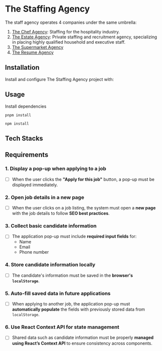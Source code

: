 # The Staffing Agency
The staff agency operates 4 companies under the same umbrella: 
1. [The Chef Agency](https://www.thechefagency.com/): Staffing for the hospitality industry.
2. [The Estate Agency](https://theestateagency.com/): Private staffing and recruitment agency, specializing in placing highly qualified household and executive staff.
3. [The Supermarket Agency](https://thesupermarketagency.com/)
4. [The Resume Agency](https://www.theresumeagency.com/)

## Installation
Install and configure The Staffing Agency project with:

## Usage

Install dependencies
```shell
pnpm install 

npm install
```
## Tech Stacks

## Requirements

### 1. Display a pop-up when applying to a job
- [ ] When the user clicks the **"Apply for this job"** button, a pop-up must be displayed immediately.

### 2. Open job details in a new page
- [ ] When the user clicks on a job listing, the system must open a **new page** with the job details to follow **SEO best practices**.

### 3. Collect basic candidate information
- [ ] The application pop-up must include **required input fields** for:
  - Name
  - Email
  - Phone number

### 4. Store candidate information locally
- [ ] The candidate's information must be saved in the **browser's `localStorage`**.

### 5. Auto-fill saved data in future applications
- [ ] When applying to another job, the application pop-up must **automatically populate** the fields with previously stored data from `localStorage`.

### 6. Use React Context API for state management
- [ ] Shared data such as candidate information must be properly **managed using React’s Context API** to ensure consistency across components.

